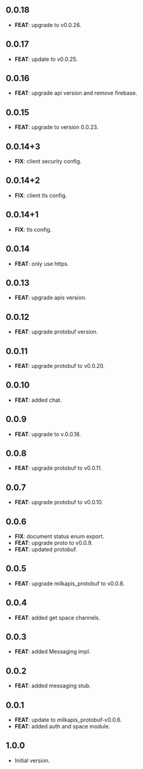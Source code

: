 ## 0.0.18

 - **FEAT**: upgrade to v0.0.26.

## 0.0.17

 - **FEAT**: update to v0.0.25.

## 0.0.16

 - **FEAT**: upgrade api version and remove firebase.

## 0.0.15

 - **FEAT**: upgrade to version 0.0.23.

## 0.0.14+3

 - **FIX**: client security config.

## 0.0.14+2

 - **FIX**: client tls config.

## 0.0.14+1

 - **FIX**: tls config.

## 0.0.14

 - **FEAT**: only use https.

## 0.0.13

 - **FEAT**: upgrade apis version.

## 0.0.12

 - **FEAT**: upgrade protobuf version.

## 0.0.11

 - **FEAT**: upgrade protobuf to v0.0.20.

## 0.0.10

 - **FEAT**: added chat.

## 0.0.9

 - **FEAT**: upgrade to v.0.0.18.

## 0.0.8

 - **FEAT**: upgrade protobuf to v0.0.11.

## 0.0.7

 - **FEAT**: upgrade protobuf to v0.0.10.

## 0.0.6

 - **FIX**: document status enum export.
 - **FEAT**: upgrade proto to v0.0.9.
 - **FEAT**: updated protobuf.

## 0.0.5

 - **FEAT**: upgrade milkapis_protobuf to v0.0.8.

## 0.0.4

 - **FEAT**: added get space channels.

## 0.0.3

 - **FEAT**: added Messaging impl.

## 0.0.2

 - **FEAT**: added messaging stub.

## 0.0.1

 - **FEAT**: update to milkapis_protobuf-v0.0.6.
 - **FEAT**: added auth and space module.

## 1.0.0

- Initial version.
